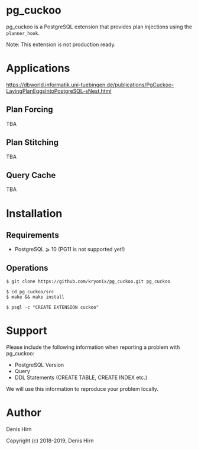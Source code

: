 # pg_cuckoo

pg_cuckoo is a PostgreSQL extension that provides plan injections using the `planner_hook`. 

Note: This extension is not production ready.



# Applications

https://dbworld.informatik.uni-tuebingen.de/publications/PgCuckoo-LayingPlanEggsIntoPostgreSQL-sNest.html

## Plan Forcing
TBA

## Plan Stitching
TBA

## Query Cache
TBA


# Installation

## Requirements

- PostgreSQL ⩾ 10 (PG11 is not supported yet!)

## Operations

```
$ git clone https://github.com/kryonix/pg_cuckoo.git pg_cuckoo

$ cd pg_cuckoo/src
$ make && make install

$ psql -c "CREATE EXTENSION cuckoo"
```

# Support
Please include the following information when reporting a problem with pg_cuckoo:

- PostgreSQL Version
- Query
- DDL Statements (CREATE TABLE, CREATE INDEX etc.)

We will use this information to reproduce your problem locally.

# Author

Denis Hirn

Copyright (c) 2018-2019, Denis Hirn
